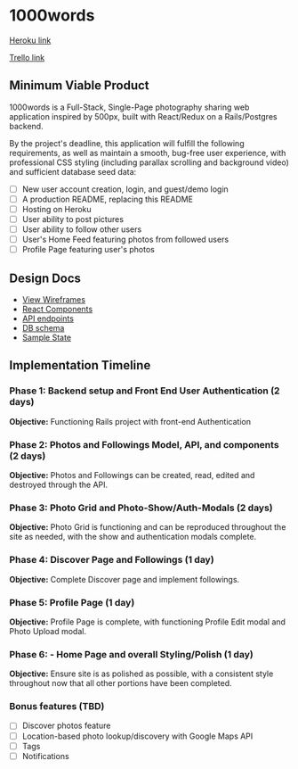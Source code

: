 # 1000words

[Heroku link][heroku]

[Trello link][trello]

[heroku]: http://www.herokuapp.com
[trello]: https://trello.com/b/dtgUqHvh/1000words

## Minimum Viable Product

1000words is a Full-Stack, Single-Page photography sharing web application inspired by 500px, built with React/Redux on a Rails/Postgres backend.

By the project's deadline, this application will fulfill the following requirements, as well as maintain a smooth, bug-free user experience, with professional CSS styling (including parallax scrolling and background video) and sufficient database seed data:

- [ ] New user account creation, login, and guest/demo login
- [ ] A production README, replacing this README
- [ ] Hosting on Heroku
- [ ] User ability to post pictures
- [ ] User ability to follow other users
- [ ] User's Home Feed featuring photos from followed users
- [ ] Profile Page featuring user's photos

## Design Docs
* [View Wireframes][wireframes]
* [React Components][components]
* [API endpoints][api-endpoints]
* [DB schema][schema]
* [Sample State][sample-state]

[wireframes]: wireframes
[components]: component-hierarchy.md
[sample-state]: sample-state.md
[api-endpoints]: api-endpoints.md
[schema]: schema.md

## Implementation Timeline

### Phase 1: Backend setup and Front End User Authentication (2 days)

**Objective:** Functioning Rails project with front-end Authentication

### Phase 2: Photos and Followings Model, API, and components (2 days)

**Objective:** Photos and Followings can be created, read, edited and destroyed through the API.

### Phase 3: Photo Grid and Photo-Show/Auth-Modals (2 days)

**Objective:** Photo Grid is functioning and can be reproduced throughout the site as needed, with the show and authentication modals complete.

### Phase 4: Discover Page and Followings (1 day)

**Objective:** Complete Discover page and implement followings.

### Phase 5: Profile Page (1 day)

**Objective:** Profile Page is complete, with functioning Profile Edit modal and Photo Upload modal.

### Phase 6: - Home Page and overall Styling/Polish (1 day)

**Objective:** Ensure site is as polished as possible, with a consistent style throughout now that all other portions have been completed.

### Bonus features (TBD)
- [ ] Discover photos feature
- [ ] Location-based photo lookup/discovery with Google Maps API
- [ ] Tags
- [ ] Notifications
